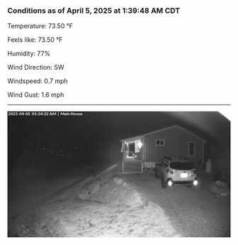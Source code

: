 ### Conditions as of April 5, 2025 at 1:39:48 AM CDT 

Temperature: 73.50 &deg;F

Feels like: 73.50 &deg;F

Humidity: 77%

Wind Direction: SW

Windspeed: 0.7 mph

Wind Gust: 1.6 mph

---

<img src="./images/latest.jpeg"/>

